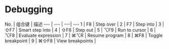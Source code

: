 Debugging
===

No. | 组合键 | 描述 
--- | --- | ---| ---
1 | F8 | Step over |
2 | F7 | Step into |
3 | ⇧F7 | Smart step into |
4 | ⇧F8 | Step out |
5 | ⌥F9 | Run to cursor |
6 | ⌥F8 | Evaluate expression |
7 | ⌘⌥R | Resume program |
8 | ⌘F8 | Toggle breakpoint |
9 | ⌘⇧F8 | View breakpoints |
